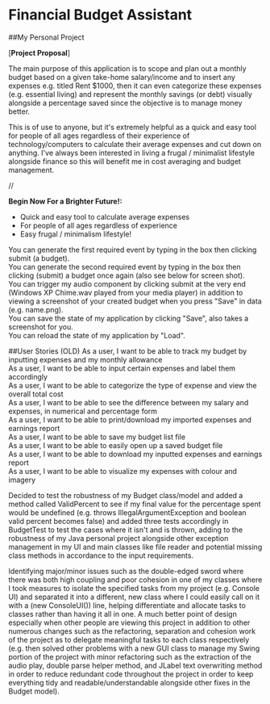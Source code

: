 # Financial Budget Assistant

##My Personal Project

[**Project Proposal**]

The main purpose of this application is to scope and plan out a monthly budget based on a given take-home salary/income
and to insert any expenses e.g. titled Rent $1000, then it can even categorize these expenses (e.g. essential living)
and represent the monthly savings (or debt) visually alongside a percentage saved since the objective is to manage
money better. 

This is of use to anyone, but it's extremely helpful as a quick and easy tool for people of all ages
regardless of their experience of technology/computers to calculate their average expenses and cut down on anything.
I've always been interested in living a frugal / minimalist lifestyle alongside finance so this will benefit me in cost 
averaging and budget management. 

//

**Begin Now For a Brighter Future!:**
- Quick and easy tool to calculate average expenses
- For people of all ages regardless of experience
- Easy frugal / minimalism lifestyle!

You can generate the first required event by typing in the box then clicking submit (a budget). <br>
You can generate the second required event by typing in the box then clicking (submit) a budget once again (also see
below for screen shot). <br>
You can trigger my audio component by clicking submit at the very end (Windows XP Chime.wav played from your media
player) in addition to viewing a screenshot of your created budget when you press "Save" in data (e.g. name.png). <br>
You can save the state of my application by clicking "Save", also takes a screenshot for you. <br>
You can reload the state of my application by "Load".

























































##User Stories
(OLD)
As a user, I want to be able to track my budget by inputting expenses and my monthly allowance <br>
As a user, I want to be able to input certain expenses and label them accordingly <br>
As a user, I want to be able to categorize the type of expense and view the overall total cost <br>
As a user, I want to be able to see the difference between my salary and expenses, in numerical and percentage form <br>
As a user, I want to be able to print/download my imported expenses and earnings report <br>
As a user, I want to be able to save my budget list file <br>
As a user, I want to be able to easily open up a saved budget file <br>
As a user, I want to be able to download my inputted expenses and earnings report <br>
As a user, I want to be able to visualize my expenses with colour and imagery <br>

Decided to test the robustness of my Budget class/model and added a method called ValidPercent to see if my final value
for the percentage spent would be undefined (e.g. throws IllegalArgumentException and boolean valid percent becomes
false) and added three tests accordingly in BudgetTest to test the cases where it isn't and is thrown, adding to the
robustness of my Java personal project alongside other exception management in my UI and main classes like file reader
and potential missing class methods in accordance to the input requirements.

Identifying major/minor issues such as the double-edged sword where there was both high coupling and poor cohesion in
one of my classes where I took measures to isolate the specified tasks from my project (e.g. Console UI) and
separated it into a different, new class where I could easily call on it with a (new ConsoleUI()) line, helping
differentiate and allocate tasks to classes rather than having it all in one. A much better point of design
especially when other people are viewing this project in addition to other numerous changes such as the refactoring, 
separation and cohesion work of the project as to delegate meaningful tasks to each class respectively (e.g. then
solved other problems with a new GUI class to manage my Swing portion of the project with minor refactoring such as
the extraction of the audio play, double parse helper method, and JLabel text overwriting method in order to reduce 
redundant code throughout the project in order to keep everything tidy and readable/understandable alongside other
fixes in the Budget model).

